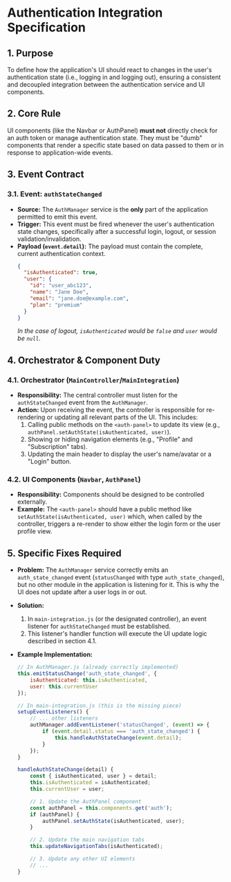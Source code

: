 # Authentication Integration Specification

## 1. Purpose

To define how the application's UI should react to changes in the user's authentication state (i.e., logging in and logging out), ensuring a consistent and decoupled integration between the authentication service and UI components.

## 2. Core Rule

UI components (like the Navbar or AuthPanel) **must not** directly check for an auth token or manage authentication state. They must be "dumb" components that render a specific state based on data passed to them or in response to application-wide events.

## 3. Event Contract

### 3.1. Event: `authStateChanged`

- **Source:** The `AuthManager` service is the **only** part of the application permitted to emit this event.
- **Trigger:** This event must be fired whenever the user's authentication state changes, specifically after a successful login, logout, or session validation/invalidation.
- **Payload (`event.detail`):** The payload must contain the complete, current authentication context.
  ```json
  {
    "isAuthenticated": true,
    "user": {
      "id": "user_abc123",
      "name": "Jane Doe",
      "email": "jane.doe@example.com",
      "plan": "premium"
    }
  }
  ```
  *In the case of logout, `isAuthenticated` would be `false` and `user` would be `null`.*

## 4. Orchestrator & Component Duty

### 4.1. Orchestrator (`MainController`/`MainIntegration`)

- **Responsibility:** The central controller must listen for the `authStateChanged` event from the `AuthManager`.
- **Action:** Upon receiving the event, the controller is responsible for re-rendering or updating all relevant parts of the UI. This includes:
    1.  Calling public methods on the `<auth-panel>` to update its view (e.g., `authPanel.setAuthState(isAuthenticated, user)`).
    2.  Showing or hiding navigation elements (e.g., "Profile" and "Subscription" tabs).
    3.  Updating the main header to display the user's name/avatar or a "Login" button.

### 4.2. UI Components (`Navbar`, `AuthPanel`)

- **Responsibility:** Components should be designed to be controlled externally.
- **Example:** The `<auth-panel>` should have a public method like `setAuthState(isAuthenticated, user)` which, when called by the controller, triggers a re-render to show either the login form or the user profile view.

## 5. Specific Fixes Required

- **Problem:** The `AuthManager` service correctly emits an `auth_state_changed` event (`statusChanged` with type `auth_state_changed`), but no other module in the application is listening for it. This is why the UI does not update after a user logs in or out.
- **Solution:**
    1.  In `main-integration.js` (or the designated controller), an event listener for `authStateChanged` must be established.
    2.  This listener's handler function will execute the UI update logic described in section 4.1.

- **Example Implementation:**
  ```javascript
  // In AuthManager.js (already correctly implemented)
  this.emitStatusChange('auth_state_changed', {
      isAuthenticated: this.isAuthenticated,
      user: this.currentUser
  });

  // In main-integration.js (this is the missing piece)
  setupEventListeners() {
      // ... other listeners
      authManager.addEventListener('statusChanged', (event) => {
          if (event.detail.status === 'auth_state_changed') {
              this.handleAuthStateChange(event.detail);
          }
      });
  }

  handleAuthStateChange(detail) {
      const { isAuthenticated, user } = detail;
      this.isAuthenticated = isAuthenticated;
      this.currentUser = user;

      // 1. Update the AuthPanel component
      const authPanel = this.components.get('auth');
      if (authPanel) {
          authPanel.setAuthState(isAuthenticated, user);
      }

      // 2. Update the main navigation tabs
      this.updateNavigationTabs(isAuthenticated);

      // 3. Update any other UI elements
      // ...
  }
  ```
